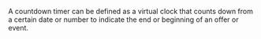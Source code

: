 A countdown timer can be defined as a virtual clock that counts down from a certain date or number to indicate the end or beginning of an offer or event.